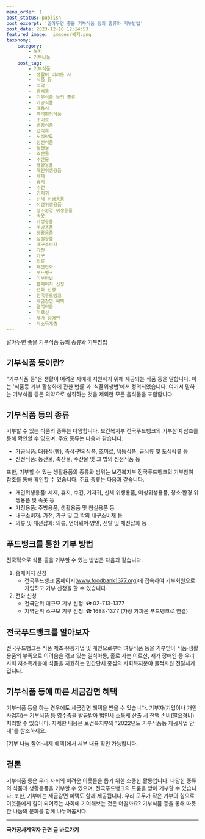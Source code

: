 ```yaml
---
menu_order: 1
post_status: publish
post_excerpt: '알아두면 좋을 기부식품 등의 종류와 기부방법'
post_date: 2023-12-10 12:14:53
featured_image: _images/복지.png
taxonomy:
    category:
        - 복지
        - 기부나눔
    post_tag:
        - 기부식품
        -  생활이 어려운 자
        -  식품 등
        -  의약
        -  음식물
        -  기부식품 등의 종류
        -  가공식품
        -  대용식
        -  즉석편의식품
        -  조미료
        -  냉동식품
        -  급식류
        -  도식락류
        -  신선식품
        -  농산물
        -  축산물
        -  수산물
        -  생활용품
        -  개인위생용품
        -  세제
        -  휴지
        -  수건
        -  기저귀
        -  신체 위생용품
        -  여성위생용품
        -  청소환경 위생용품
        -  속옷
        -  가정용품
        -  주방용품
        -  생활용품
        -  침실용품
        -  내구소비재
        -  가전
        -  가구
        -  의류
        -  패션잡화
        -  푸드뱅크
        -  기부방법
        -  홈페이지 신청
        -  전화 신청
        -  전국푸드뱅크
        -  세금감면 혜택
        -  결식아동
        -  어르신
        -  재가 장애인
        -  저소득계층
---
```



알아두면 좋을 기부식품 등의 종류와 기부방법

## 기부식품 등이란?
"기부식품 등"은 생활이 어려운 자에게 지원하기 위해 제공되는 식품 등을 말합니다. 이는 '식품등 기부 활성화에 관한 법률'과 '식품위생법'에서 정의되었습니다. 여기서 말하는 기부식품 등은 의약으로 섭취하는 것을 제외한 모든 음식물을 포함합니다.

## 기부식품 등의 종류
기부할 수 있는 식품의 종류는 다양합니다. 보건복지부 전국푸드뱅크의 기부참여 참조를 통해 확인할 수 있으며, 주요 종류는 다음과 같습니다.
- 가공식품: 대용식(빵), 즉석·편의식품, 조미료, 냉동식품, 급식류 및 도식락류 등
- 신선식품: 농산물, 축산물, 수산물 및 그 밖의 신선식품 등

또한, 기부할 수 있는 생활용품의 종류와 범위는 보건복지부 전국푸드뱅크의 기부참여 참조를 통해 확인할 수 있습니다. 주요 종류는 다음과 같습니다.
- 개인위생용품: 세제, 휴지, 수건, 기저귀, 신체 위생용품, 여성위생용품, 청소·환경 위생용품 및 속옷 등
- 가정용품: 주방용품, 생활용품 및 침실용품 등
- 내구소비재: 가전, 가구 및 그 밖의 내구소비재 등
- 의류 및 패션잡화: 의류, 언더웨어·양말, 신발 및 패션잡화 등

## 푸드뱅크를 통한 기부 방법
전국적으로 식품 등을 기부할 수 있는 방법은 다음과 같습니다.
1. 홈페이지 신청
   - 전국푸드뱅크 홈페이지(www.foodbank1377.org)에 접속하여 기부회원으로 가입하고 기부 신청을 할 수 있습니다.
2. 전화 신청
   - 전국단위 대규모 기부 신청: ☎ 02-713-1377
   - 지역단위 소규모 기부 신청: ☎ 1688-1377 (가장 가까운 푸드뱅크로 연결)

## 전국푸드뱅크를 알아보자
전국푸드뱅크는 식품 제조·유통기업 및 개인으로부터 여유식품 등을 기부받아 식품·생활용품의 부족으로 어려움을 겪고 있는 결식아동, 홀로 사는 어르신, 재가 장애인 등 우리 사회 저소득계층에 식품을 지원하는 민간단체 중심의 사회복지분야 물적자원 전달체계입니다.

## 기부식품 등에 따른 세금감면 혜택
기부식품 등을 하는 경우에도 세금감면 혜택을 받을 수 있습니다. 기부자(기업이나 개인 사업자)는 기부식품 등 영수증을 발급받아 법인세·소득세 산출 시 전액 손비(필요경비) 처리할 수 있습니다. 자세한 내용은 보건복지부의 "2022년도 기부식품등 제공사업 안내"를 참조하세요.

[기부 나눔 참여-세제 혜택]에서 세부 내용 확인 가능합니다.

## 결론

기부식품 등은 우리 사회의 어려운 이웃들을 돕기 위한 소중한 활동입니다. 다양한 종류의 식품과 생활용품을 기부할 수 있으며, 전국푸드뱅크의 도움을 받아 기부할 수 있습니다. 또한, 기부에는 세금감면 혜택도 함께 제공됩니다. 우리 모두가 작은 기부의 힘으로 이웃들에게 힘이 되어주는 사회에 기여해보는 것은 어떨까요? 기부식품 등을 통해 따뜻한 나눔의 문화를 함께 나누어봅시다.
<!-- wp:separator -->
<hr class="wp-block-separator has-alpha-channel-opacity"/>
<!-- /wp:separator -->

<!-- wp:group {"backgroundColor":"base","layout":{"type":"constrained"}} -->
<div class="wp-block-group has-base-background-color has-background"><!-- wp:paragraph {"align":"center","fontSize":"medium"} -->
<p class="has-text-align-center has-large-font-size"><strong>국가공사계약자 관련 글 바로가기</strong></p>
<!-- /wp:paragraph -->


<!-- wp:latest-posts
{"categories":[{"id":6878,"count":19,"description":"","link":"https://uknowlaw.com/category/%ea%b5%ad%ea%b0%80%ea%b3%b5%ec%82%ac%ea%b3%84%ec%95%bd%ec%9e%90/","name":"국가공사계약자","slug":"국가공사계약자","taxonomy":"category","parent":0,"meta":[],"_links":{"self":[{"href":"https://uknowlaw.com/wp-json/wp/v2/categories/6878"}],"collection":[{"href":"https://uknowlaw.com/wp-json/wp/v2/categories"}],"about":[{"href":"https://uknowlaw.com/wp-json/wp/v2/taxonomies/category"}],"wp:post_type":[{"href":"https://uknowlaw.com/wp-json/wp/v2/posts?categories=6878"}],"curies":[{"name":"wp","href":"https://api.w.org/{rel}","templated":true}]}}],"postsToShow":100,"excerptLength":28,"postLayout":"grid","columns":2,"featuredImageAlign":"left","featuredImageSizeSlug":"large","fontSize":"small"} /--></div>
<!-- /wp:group -->